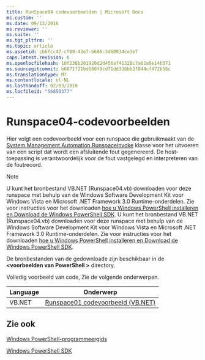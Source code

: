 ```yaml
---
title: RunSpace04 codevoorbeelden | Microsoft Docs
ms.custom: ''
ms.date: 09/13/2016
ms.reviewer: ''
ms.suite: ''
ms.tgt_pltfrm: ''
ms.topic: article
ms.assetid: cb6fcc47-cf89-43e7-b686-3d60934ce3e7
caps.latest.revision: 6
ms.openlocfilehash: 10f236b201920d2d456af41328c7a62a9e14b571
ms.sourcegitcommit: b6871f21bd666f9cd71dd336bb3f844cf472b56c
ms.translationtype: MT
ms.contentlocale: nl-NL
ms.lasthandoff: 02/03/2019
ms.locfileid: "56850377"
---
```

# <a name="runspace04-code-samples"></a>Runspace04-codevoorbeelden

Hier volgt een codevoorbeeld voor een runspace die gebruikmaakt van de [System.Management.Automation.Runspaceinvoke](/dotnet/api/System.Management.Automation.RunspaceInvoke) klasse voor het uitvoeren van een script dat wordt een afsluitende fout gegenereerd. De host-toepassing is verantwoordelijk voor de fout vastgelegd en interpreteren van de foutrecord.

> [!NOTE]
> U kunt het bronbestand VB.NET (Runspace04.vb) downloaden voor deze runspace met behulp van de Windows Software Development Kit voor Windows Vista en Microsoft .NET Framework 3.0 Runtime-onderdelen. Zie voor instructies voor het downloaden [hoe u Windows PowerShell installeren en Download de Windows PowerShell SDK](/powershell/developer/installing-the-windows-powershell-sdk).
> U kunt het bronbestand VB.NET (Runspace04.vb) downloaden voor deze runspace met behulp van de Windows Software Development Kit voor Windows Vista en Microsoft .NET Framework 3.0 Runtime-onderdelen. Zie voor instructies voor het downloaden [hoe u Windows PowerShell installeren en Download de Windows PowerShell SDK](/powershell/developer/installing-the-windows-powershell-sdk).
>
> De bronbestanden van de gedownloade zijn beschikbaar in de  **\<voorbeelden van PowerShell >** directory.

Volledig voorbeeld van code, Zie de volgende onderwerpen.

|Language|Onderwerp|
|--------------|-----------|
|VB.NET|[Runspace01 codevoorbeeld (VB.NET)](./runspace01-vb-net-code-sample.md)|

## <a name="see-also"></a>Zie ook

[Windows PowerShell-programmeergids](./windows-powershell-programmer-s-guide.md)

[Windows PowerShell SDK](../windows-powershell-reference.md)